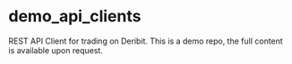 # demo_api_clients
REST API Client for trading on Deribit. This is a demo repo, the full content is available upon request.
